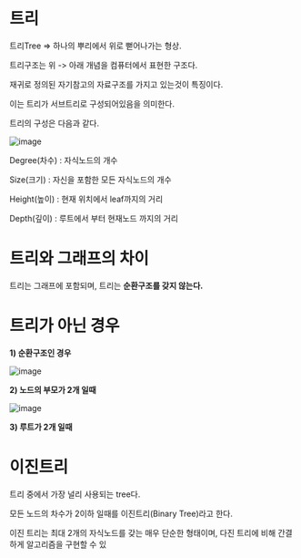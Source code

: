 # 트리

트리Tree => 하나의 뿌리에서 위로 뻗어나가는 형상.

트리구조는 위 -> 아래 개념을 컴퓨터에서 표현한 구조다.

재귀로 정의된 자기참고의 자료구조를 가지고 있는것이 특징이다.

이는 트리가 서브트리로 구성되어있음을 의미한다.


트리의 구성은 다음과 같다.

![image](https://user-images.githubusercontent.com/73323188/121768360-d42b3100-cb98-11eb-9508-a133e5aa0f70.png)

Degree(차수) : 자식노드의 개수 

Size(크기) : 자신을 포함한 모든 자식노드의 개수

Height(높이) : 현재 위치에서 leaf까지의 거리

Depth(깊이) : 루트에서 부터 현재노드 까지의 거리 

# 트리와 그래프의 차이

트리는 그래프에 포함되며, 트리는 __순환구조를 갖지 않는다.__

# 트리가 아닌 경우

__1) 순환구조인 경우__

![image](https://user-images.githubusercontent.com/73323188/121768870-89f77f00-cb9b-11eb-8e63-bafb379f54cf.png)

__2) 노드의 부모가 2개 일때__

![image](https://user-images.githubusercontent.com/73323188/121768881-9c71b880-cb9b-11eb-8043-a12ffb01149e.png)

__3) 루트가 2개 일때__

# 이진트리

트리 중에서 가장 널리 사용되는 tree다.

모든 노드의 차수가 2이하 일때를 이진트리(Binary Tree)라고 한다. 

이진 트리는 최대 2개의 자식노드를 갖는 매우 단순한 형태이며, 다진 트리에 비해 간결하게 알고리즘을 구현할 수 있
